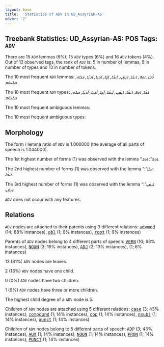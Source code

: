 ```yaml
---
layout: base
title:  'Statistics of ADV in UD_Assyrian-AS'
udver: '2'
---
```


## Treebank Statistics: UD_Assyrian-AS: POS Tags: `ADV`

There are 15 `ADV` lemmas (6%), 15 `ADV` types (6%) and 16 `ADV` tokens (4%).
Out of 13 observed tags, the rank of `ADV` is: 5 in number of lemmas, 6 in number of types and 10 in number of tokens.

The 10 most frequent `ADV` lemmas: <em>ܪܵܒܵܐ, ܐܘܼܦ, ܐܝܟܵܐ, ܐܝܼܡܲܢ, ܐܲܝܟܵܐ, ܐܲܟ̣ܲܐ, ܐܵܕܝܼܐ, ܐܵܕܝܼܵܐ, ܟܠܗ, ܟܠܝܘܿܡ</em>

The 10 most frequent `ADV` types:  <em>ܪܵܒܵܐ, ܐܘܼܦ, ܐܝܟܵܐ, ܐܝܼܡܲܢ, ܐܲܝܟܵܐ, ܐܲܟ̣ܲܐ, ܐܵܕܝܼܐ, ܐܵܕܝܼܵܐ, ܟܠܗ, ܟܠܝܘܿܡ</em>

The 10 most frequent ambiguous lemmas: 

The 10 most frequent ambiguous types:  



## Morphology

The form / lemma ratio of `ADV` is 1.000000 (the average of all parts of speech is 1.044000).

The 1st highest number of forms (1) was observed with the lemma “ܐܘܼܦ”: <em>ܐܘܼܦ</em>.

The 2nd highest number of forms (1) was observed with the lemma “ܐܝܟܵܐ”: <em>ܐܝܟܵܐ</em>.

The 3rd highest number of forms (1) was observed with the lemma “ܐܝܼܡܲܢ”: <em>ܐܝܼܡܲܢ</em>.

`ADV` does not occur with any features.


## Relations

`ADV` nodes are attached to their parents using 3 different relations: <tt><a href="aii_as-dep-advmod.html">advmod</a></tt> (14; 88% instances), <tt><a href="aii_as-dep-obl.html">obl</a></tt> (1; 6% instances), <tt><a href="aii_as-dep-root.html">root</a></tt> (1; 6% instances)

Parents of `ADV` nodes belong to 4 different parts of speech: <tt><a href="aii_as-pos-VERB.html">VERB</a></tt> (10; 63% instances), <tt><a href="aii_as-pos-NOUN.html">NOUN</a></tt> (3; 19% instances), <tt><a href="aii_as-pos-ADJ.html">ADJ</a></tt> (2; 13% instances),  (1; 6% instances)

13 (81%) `ADV` nodes are leaves.

2 (13%) `ADV` nodes have one child.

0 (0%) `ADV` nodes have two children.

1 (6%) `ADV` nodes have three or more children.

The highest child degree of a `ADV` node is 5.

Children of `ADV` nodes are attached using 5 different relations: <tt><a href="aii_as-dep-case.html">case</a></tt> (3; 43% instances), <tt><a href="aii_as-dep-compound.html">compound</a></tt> (1; 14% instances), <tt><a href="aii_as-dep-cop.html">cop</a></tt> (1; 14% instances), <tt><a href="aii_as-dep-nsubj.html">nsubj</a></tt> (1; 14% instances), <tt><a href="aii_as-dep-punct.html">punct</a></tt> (1; 14% instances)

Children of `ADV` nodes belong to 5 different parts of speech: <tt><a href="aii_as-pos-ADP.html">ADP</a></tt> (3; 43% instances), <tt><a href="aii_as-pos-AUX.html">AUX</a></tt> (1; 14% instances), <tt><a href="aii_as-pos-NOUN.html">NOUN</a></tt> (1; 14% instances), <tt><a href="aii_as-pos-PRON.html">PRON</a></tt> (1; 14% instances), <tt><a href="aii_as-pos-PUNCT.html">PUNCT</a></tt> (1; 14% instances)

